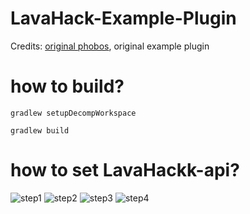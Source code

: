 # LavaHack-Example-Plugin
Credits: [original phobos](https://github.com/3arthqu4ke/3arthh4ck), original example plugin
# how to build?
```
gradlew setupDecompWorkspace
```
```
gradlew build
```
# how to set LavaHackk-api?
![step1](https://i.imgur.com/Zh0C5j0.png)
![step2](https://i.imgur.com/gblAErH.png)
![step3](https://i.imgur.com/EWm9mq7.png)
![step4](https://i.imgur.com/XXx9eas.png)
